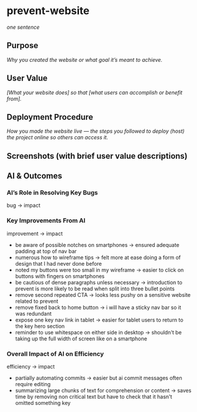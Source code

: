 # prevent-website

_one sentence_

## Purpose

_Why you created the website or what goal it’s meant to achieve._

## User Value

_[What your website does] so that [what users can accomplish or benefit from]._

## Deployment Procedure

_How you made the website live — the steps you followed to deploy (host) the project online so others can access it._

## Screenshots (with brief user value descriptions)

## AI & Outcomes

### AI’s Role in Resolving Key Bugs

bug → impact

### Key Improvements From AI

improvement → impact

-   be aware of possible notches on smartphones → ensured adequate padding at top of nav bar
-   numerous how to wireframe tips → felt more at ease doing a form of design that I had never done before
-   noted my buttons were too small in my wireframe → easier to click on buttons with fingers on smartphones
-   be cautious of dense paragraphs unless necessary → introduction to prevent is more likely to be read when split into three bullet points
-   remove second repeated CTA → looks less pushy on a sensitive website related to prevent
-   remove fixed back to home button → i will have a sticky nav bar so it was redundant
-   expose one key nav link in tablet → easier for tablet users to return to the key hero section
-   reminder to use whitespace on either side in desktop → shouldn't be taking up the full width of screen like on a smartphone

### Overall Impact of AI on Efficiency

efficiency → impact

-   partially automating commits → easier but ai commit messages often require editing
-   summarizing large chunks of text for comprehension or content → saves time by removing non critical text but have to check that it hasn't omitted something key
